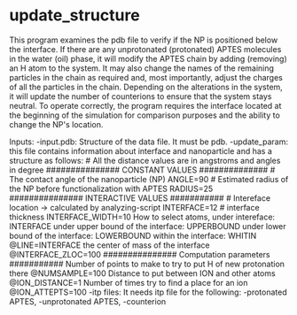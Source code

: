 # update_structure
This program examines the pdb file to verify if the NP is positioned
below the interface. If there are any unprotonated (protonated) APTES
molecules in the water (oil) phase, it will modify the APTES chain by
adding (removing) an H atom to the system. It may also change the names
of the remaining particles in the chain as required and, most
importantly, adjust the charges of all the particles in the chain.
Depending on the alterations in the system, it will update the number
of counterions to ensure that the system stays neutral. To operate
correctly, the program requires the interface located at the beginning
of the simulation for comparison purposes and the ability to change
the NP's location.

Inputs:
    -input.pdb:
        Structure of the data file.
        It must be pdb.
    -update_param:
        this file contains information about interface and nanoparticle
        and has a structure as follows:
            # All the distance values are in angstroms and angles in degree
            ############### CONSTANT VALUES ##############
            # The contact angle of the nanoparticle (NP)
            ANGLE=90
            # Estimated radius of the NP before functionalization with APTES
            RADIUS=25
            ############### INTERACTIVE VALUES ###########
            # Intereface location -> calculated by analyzing-script
            INTERFACE=12
            # interface thickness
            INTERFACE_WIDTH=10
            How to select atoms, under intereface: INTERFACE
            under upper bound of the interface: UPPERBOUND
            under lower bound of the interface: LOWERBOUND
            within the interface: WHITIN
            @LINE=INTERFACE
            the center of mass of the interface
            @INTERFACE_ZLOC=100
            ############### Computation parameters ###########
            Number of points to make to try to put H of new protonation there
            @NUMSAMPLE=100
            Distance to put between ION and other atoms
            @ION_DISTANCE=1
            Number of times try to find a place for an ion
            @ION_ATTEPTS=100
    -itp files:
        It needs itp file for the following:
            -protonated APTES,
            -unprotonated APTES,
            -counterion
